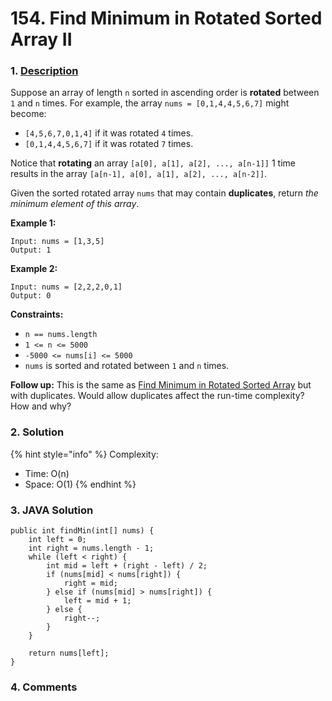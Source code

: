 # 154. Find Minimum in Rotated Sorted Array II

### 1. [Description](https://leetcode.com/problems/find-minimum-in-rotated-sorted-array-ii/)

Suppose an array of length `n` sorted in ascending order is **rotated** between `1` and `n` times. For example, the array `nums = [0,1,4,4,5,6,7]` might become:

* `[4,5,6,7,0,1,4]` if it was rotated `4` times.
* `[0,1,4,4,5,6,7]` if it was rotated `7` times.

Notice that **rotating** an array `[a[0], a[1], a[2], ..., a[n-1]]` 1 time results in the array `[a[n-1], a[0], a[1], a[2], ..., a[n-2]]`.

Given the sorted rotated array `nums` that may contain **duplicates**, return _the minimum element of this array_.

**Example 1:**

```text
Input: nums = [1,3,5]
Output: 1
```

**Example 2:**

```text
Input: nums = [2,2,2,0,1]
Output: 0
```

**Constraints:**

* `n == nums.length`
* `1 <= n <= 5000`
* `-5000 <= nums[i] <= 5000`
* `nums` is sorted and rotated between `1` and `n` times.

 **Follow up:** This is the same as [Find Minimum in Rotated Sorted Array](https://leetcode.com/problems/find-minimum-in-rotated-sorted-array/description/) but with duplicates. Would allow duplicates affect the run-time complexity? How and why?



### 2. Solution

{% hint style="info" %}
Complexity:

* Time: O\(n\)
* Space: O\(1\)
{% endhint %}



### 3. JAVA Solution

```text
public int findMin(int[] nums) {
    int left = 0;
    int right = nums.length - 1;
    while (left < right) {
        int mid = left + (right - left) / 2;
        if (nums[mid] < nums[right]) {
            right = mid;
        } else if (nums[mid] > nums[right]) {
            left = mid + 1;
        } else {
            right--;
        }
    }
    
    return nums[left];
}
```

### 

### 4. Comments

